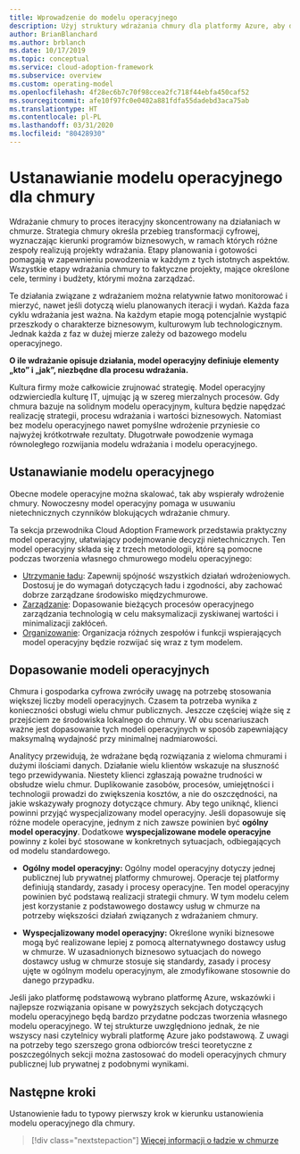 ```yaml
---
title: Wprowadzenie do modelu operacyjnego
description: Użyj struktury wdrażania chmury dla platformy Azure, aby dowiedzieć się, jak ustanowić model operacyjny dla chmury.
author: BrianBlanchard
ms.author: brblanch
ms.date: 10/17/2019
ms.topic: conceptual
ms.service: cloud-adoption-framework
ms.subservice: overview
ms.custom: operating-model
ms.openlocfilehash: 4f28ec6b7c70f98ccea2fc718f44ebfa450caf52
ms.sourcegitcommit: afe10f97fc0e0402a881fdfa55dadebd3aca75ab
ms.translationtype: HT
ms.contentlocale: pl-PL
ms.lasthandoff: 03/31/2020
ms.locfileid: "80428930"
---
```

# <a name="establish-an-operating-model-for-the-cloud"></a>Ustanawianie modelu operacyjnego dla chmury

Wdrażanie chmury to proces iteracyjny skoncentrowany na działaniach w chmurze. Strategia chmury określa przebieg transformacji cyfrowej, wyznaczając kierunki programów biznesowych, w ramach których różne zespoły realizują projekty wdrażania. Etapy planowania i gotowości pomagają w zapewnieniu powodzenia w każdym z tych istotnych aspektów. Wszystkie etapy wdrażania chmury to faktyczne projekty, mające określone cele, terminy i budżety, którymi można zarządzać.

Te działania związane z wdrażaniem można relatywnie łatwo monitorować i mierzyć, nawet jeśli dotyczą wielu planowanych iteracji i wydań. Każda faza cyklu wdrażania jest ważna. Na każdym etapie mogą potencjalnie wystąpić przeszkody o charakterze biznesowym, kulturowym lub technologicznym. Jednak każda z faz w dużej mierze zależy od bazowego modelu operacyjnego.

**O ile wdrażanie opisuje działania, model operacyjny definiuje elementy „kto” i „jak”, niezbędne dla procesu wdrażania.**

Kultura firmy może całkowicie zrujnować strategię. Model operacyjny odzwierciedla kulturę IT, ujmując ją w szereg mierzalnych procesów. Gdy chmura bazuje na solidnym modelu operacyjnym, kultura będzie napędzać realizację strategii, procesu wdrażania i wartości biznesowych. Natomiast bez modelu operacyjnego nawet pomyślne wdrożenie przyniesie co najwyżej krótkotrwałe rezultaty. Długotrwałe powodzenie wymaga równoległego rozwijania modelu wdrażania i modelu operacyjnego.

## <a name="establish-your-operating-model"></a>Ustanawianie modelu operacyjnego

Obecne modele operacyjne można skalować, tak aby wspierały wdrożenie chmury. Nowoczesny model operacyjny pomaga w usuwaniu nietechnicznych czynników blokujących wdrażanie chmury.

Ta sekcja przewodnika Cloud Adoption Framework przedstawia praktyczny model operacyjny, ułatwiający podejmowanie decyzji nietechnicznych. Ten model operacyjny składa się z trzech metodologii, które są pomocne podczas tworzenia własnego chmurowego modelu operacyjnego:

- [Utrzymanie ładu](../govern/index.md): Zapewnij spójność wszystkich działań wdrożeniowych. Dostosuj je do wymagań dotyczących ładu i zgodności, aby zachować dobrze zarządzane środowisko międzychmurowe.
- [Zarządzanie](../manage/index.md): Dopasowanie bieżących procesów operacyjnego zarządzania technologią w celu maksymalizacji zyskiwanej wartości i minimalizacji zakłóceń.
- [Organizowanie](../organize/index.md): Organizacja różnych zespołów i funkcji wspierających model operacyjny będzie rozwijać się wraz z tym modelem.

## <a name="align-operating-models"></a>Dopasowanie modeli operacyjnych

Chmura i gospodarka cyfrowa zwróciły uwagę na potrzebę stosowania większej liczby modeli operacyjnych. Czasem ta potrzeba wynika z konieczności obsługi wielu chmur publicznych. Jeszcze częściej wiąże się z przejściem ze środowiska lokalnego do chmury. W obu scenariuszach ważne jest dopasowanie tych modeli operacyjnych w sposób zapewniający maksymalną wydajność przy minimalnej nadmiarowości.

Analitycy przewidują, że wdrażane będą rozwiązania z wieloma chmurami i dużymi ilościami danych. Działanie wielu klientów wskazuje na słuszność tego przewidywania. Niestety klienci zgłaszają poważne trudności w obsłudze wielu chmur. Duplikowanie zasobów, procesów, umiejętności i technologii prowadzi do zwiększenia kosztów, a nie do oszczędności, na jakie wskazywały prognozy dotyczące chmury. Aby tego uniknąć, klienci powinni przyjąć wyspecjalizowany model operacyjny. Jeśli dopasowuje się różne modele operacyjne, jednym z nich zawsze powinien być **ogólny model operacyjny**. Dodatkowe **wyspecjalizowane modele operacyjne** powinny z kolei być stosowane w konkretnych sytuacjach, odbiegających od modelu standardowego.

- **Ogólny model operacyjny:** Ogólny model operacyjny dotyczy jednej publicznej lub prywatnej platformy chmurowej. Operacje tej platformy definiują standardy, zasady i procesy operacyjne. Ten model operacyjny powinien być podstawą realizacji strategii chmury. W tym modelu celem jest korzystanie z podstawowego dostawcy usług w chmurze na potrzeby większości działań związanych z wdrażaniem chmury.

- **Wyspecjalizowany model operacyjny:** Określone wyniki biznesowe mogą być realizowane lepiej z pomocą alternatywnego dostawcy usług w chmurze. W uzasadnionych biznesowo sytuacjach do nowego dostawcy usług w chmurze stosuje się standardy, zasady i procesy ujęte w ogólnym modelu operacyjnym, ale zmodyfikowane stosownie do danego przypadku.

Jeśli jako platformę podstawową wybrano platformę Azure, wskazówki i najlepsze rozwiązania opisane w powyższych sekcjach dotyczących modelu operacyjnego będą bardzo przydatne podczas tworzenia własnego modelu operacyjnego. W tej strukturze uwzględniono jednak, że nie wszyscy nasi czytelnicy wybrali platformę Azure jako podstawową. Z uwagi na potrzeby tego szerszego grona odbiorców treści teoretyczne z poszczególnych sekcji można zastosować do modeli operacyjnych chmury publicznej lub prywatnej z podobnymi wynikami.

## <a name="next-steps"></a>Następne kroki

Ustanowienie ładu to typowy pierwszy krok w kierunku ustanowienia modelu operacyjnego dla chmury.

> [!div class="nextstepaction"]
> [Więcej informacji o ładzie w chmurze](../govern/index.md)
